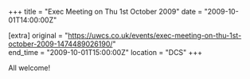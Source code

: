 +++
title = "Exec Meeting on Thu 1st October 2009"
date = "2009-10-01T14:00:00Z"

[extra]
original = "https://uwcs.co.uk/events/exec-meeting-on-thu-1st-october-2009-1474489026190/"    
end_time = "2009-10-01T15:00:00Z"
location = "DCS"
+++

All welcome\!

